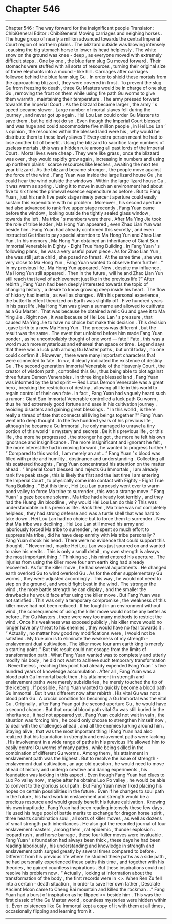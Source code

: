 
# Chapter 546


---

Chapter 546 : The way forward for the insignificant people
Translator : ChibiGeneral Editor : ChibiGeneral
Moving carriages and neighing horses .
The huge group of nearly a million advanced towards the central Imperial Court region of northern plains .
The blizzard outside was blowing intensely , causing the big stomach horse to lower its head helplessly .
The white snow on the ground was knee - deep , as everyone moved with extremely difficult steps ..
One by one , the blue farm slug Gu moved forward . Their stomachs were stuffed with all sorts of resources , turning their original size of three elephants into a mound - like hill .
Carriages after carriages followed behind the blue farm slug Gu . In order to shield these mortals from the approaching blizzard , they were covered in frost .
To prevent the slug Gu from freezing to death , three Gu Masters would be in charge of one slug Gu , removing the frost on them while using fire path Gu worms to give them warmth , maintaining their temperature .
The army pressed forward towards the Imperial Court . As the blizzard became larger , the army ’ s speed became slower .
Large number of mortal slaves fell during the journey , and never got up again .
Hei Lou Lan could order Gu Masters to save them , but he did not do so .
Even though the Imperial Court blessed land was huge and could accommodate five million people , in Hei Lou Lan ’ s opinion , the resources within the blessed land were his , why would he distribute them to these lowly slaves ?
Every extra person meant he had to lose another bit of benefit .
Using the blizzard to sacrifice large numbers of useless mortals , this was a hidden rule among all past lords of the Imperial Court .
Mortal lives were cheap . They were like grass , once the blizzard was over , they would rapidly grow again , increasing in numbers and using up northern plains ’ scarce resources like leeches , awaiting the next ten year blizzard .
As the blizzard became stronger , the people move against the force of the wind .
Fang Yuan was inside the large lizard house Gu , he could hear the wind outside the windows .
Within the large lizard house Gu , it was warm as spring . Using it to move in such an environment had about five to six times the primeval essence expenditure as before .
But to Fang Yuan , just his rank five peak stage ninety percent aperture could easily sustain this expenditure with no problem .
Moreover , his second aperture had also advanced to rank five upper stage recently .
Fang Yuan came before the window , looking outside the tightly sealed glass window , towards the left .
Ma tribe ’ s members were there .
After Ma Ying Jie took the role of tribe leader , Ma Hong Yun appeared , even Zhao Lian Yun was beside him .
Fang Yuan had already confirmed this secretly , and even instructed Ge tribe to pay special attention to Ma Hong Yun and Zhao Lian Yun .
In his memory , Ma Hong Yun obtained an inheritance of Giant Sun Immortal Venerable in Eighty - Eight True Yang Building . In Fang Yuan ’ s following plans , he was a very useful pawn piece . As for Zhao Lian Yun , she was still just a child , she posed no threat . At the same time , she was very close to Ma Hong Yun , Fang Yuan wanted to observe them further .
“ In my previous life , Ma Hong Yun appeared . Now , despite my influence , Ma Hong Yun still appeared . Then in the future , will he and Zhao Lian Yun still reach that level of achievement just like in the previous life ?”
After rebirth , Fang Yuan had been deeply interested towards the topic of changing history , a desire to know growing deep inside his heart .
The flow of history had inertia , as well as changes .
With his personal experience , the butterfly effect theorized on Earth was slightly off .
Five hundred years in his past life , Ma Hong Yun was given a surname and allowed to cultivate as a Gu Master . That was because he obtained a relic Gu and gave it to Ma Ying Jie .
Right now , it was because of Hei Lou Lan ’ s pressure , that caused Ma Ying Jie to have no choice but make this decision . This decision , gave birth to a new Ma Hong Yun .
The process was different , but the result was the same .
The event that unfolded before him made Fang Yuan ponder , as he uncontrollably thought of one word — fate !
Fate , this was a word much more mysterious and ethereal than space or time .
Legend says that there was a luck path among Gu Master paths , but until today , no one could confirm it .
However , there were many important characters that were connected to fate .
In <>, it clearly indicated the existence of destiny Gu .
The second generation Immortal Venerable of the Heavenly Court , the creator of wisdom path , controlled this Gu , thus being able to plot against three future Demon Venerables .
In three kings blessed land , Fang Yuan was informed by the land spirit — Red Lotus Demon Venerable was a great hero , breaking the restriction of destiny , allowing all life in this world to regain control of their own fate .
In fact , Fang Yuan had vaguely heard such a rumor : Giant Sun Immortal Venerable controlled a luck path Gu worm , thus he had extremely good fortune and ease in his cultivation journey , avoiding disasters and gaining great blessings .
“ In this world , is there really a thread of fate that connects all living beings together ?” Fang Yuan went into deep thought .
In the five hundred years of his previous life , although he became a Gu Immortal , he only managed to unravel a tiny portion of this world ’ s mystery and secrets .
Be it his previous life , or this life , the more he progressed , the stronger he got , the more he felt his own ignorance and insignificance .
The more insignificant and ignorant he felt , the more interest he had in moving forward , he wanted to progress further !
“ Compared to this world , I am merely an ant …” Fang Yuan ’ s blood was filled with pride and humility , obstinance and understanding .
Collecting all his scattered thoughts , Fang Yuan concentrated his attention on the matter ahead .
“ Imperial Court blessed land rejects Gu Immortals , I am already rank five peak stage , this is likely the first and the last time I am entering the Imperial Court , to physically come into contact with Eighty - Eight True Yang Building .
“ But this time , Hei Lou Lan purposely went over to warm pond valley to force Ma tribe to surrender , this was a strange move .” Fang Yuan ’ s gaze became solemn .
Ma tribe had already lost terribly , and they had the Huang Jin bloodline , why would Hei Lou Lan do this ?
This was understandable in his previous life .
Back then , Ma tribe was not completely helpless , they had strong defense and was a turtle shell that was hard to take down . Hei Lou Lan had no choice but to force them to surrender .
Now that Ma tribe was declining , Hei Lou Lan still moved his army and laboriously forced Ma tribe to surrender , he spent so much effort to suppress Ma tribe , did he have deep enmity with Ma tribe personally ?
Fang Yuan shook his head .
There were no evidence that could support this thought .
“ Nevermind , maybe Hei Lou Lan was just spurred on and wanted to raise his merits . This is only a small detail , my own strength is always the most important thing .”
Thinking so , his mind entered his aperture .
The injuries from using the killer move four arm earth king had already recovered .
As for the killer move , he had several adjustments .
He changed earth overlord Gu to wind overlord Gu . As for the other supplementary Gu worms , they were adjusted accordingly .
This way , he would not need to step on the ground , and would fight best in the wind . The stronger the wind , the more battle strength he can display , and the smaller the drawbacks he would face after using the killer move .
But Fang Yuan was not satisfied .
This was only a temporary compromise , the weakness of this killer move had not been reduced .
If he fought in an environment without wind , the consequences of using the killer move would not be any better as before .
For Gu Masters , there were way too many methods to restrict the wind .
Once his weakness was exposed publicly , his killer move would no longer have any threat to his enemies , they would have no fear towards it .
“ Actually , no matter how good my modifications were , I would not be satisfied . My true aim is to eliminate the weakness of my strength - enslavement dual cultivation . The killer move four arm earth king is merely a starting point .”
But this result could not escape from the limits of transformation path .
What Fang Yuan wanted was to completely and utterly modify his body , he did not want to achieve such temporary transformation .
Nevertheless , reaching this point had already expended Fang Yuan ’ s five hundred years of knowledge accumulation .
After all , Fang Yuan was a blood path Gu Immortal back then , his attainment in strength and enslavement paths were merely subsidiaries , he merely touched the tip of the iceberg .
If possible , Fang Yuan wanted to quickly become a blood path Gu Immortal . But it was different now after rebirth . His vital Gu was not a blood path Gu .
A crucial condition for becoming a Gu Immortal was the vital Gu .
Originally , after Fang Yuan got the second aperture Gu , he would have a second chance . But that crucial blood path vital Gu was still buried in the inheritance , it had not appeared yet .
Fang Yuan could not wait in vain , the situation was forcing him , he could only choose to strengthen himself now , to deal with the challenges ahead , and all the enemies lurking around him .
Staying alive , that was the most important thing !
Fang Yuan had also realized that his foundation in strength and enslavement paths were lacking . His involvement in a wide range of paths in his previous life allowed him to easily control Gu worms of many paths , while being skilled in the combination of different Gu worms . Among them , his attainment in enslavement path was the highest .
But to resolve the issue of strength - enslavement dual cultivation , an age old question , he would need to move ahead of history and undergo creative and daring experiments , his foundation was lacking in this aspect .
Even though Fang Yuan had clues to Luo Po valley now , maybe after he obtains Luo Po valley , he would be able to convert to the glorious soul path .
But Fang Yuan never liked placing his hopes on certain possibilities in the future .
Even if he changes to soul path in the future , his hard work in enslavement and strength would be a precious resource and would greatly benefit his future cultivation .
Knowing his own inaptitude , Fang Yuan had been reading intensely these few days .
He used his huge pool of battle merits to exchange for dragon horse spirit , three hearts combination soul , all sorts of killer moves , as well as dozens of small strength path inheritances . He also got the recorded journal of four enslavement masters , among them , rat epidemic , thunder explosion . leopard rush , and horse barrage , these four killer moves were invaluable .
Fang Yuan ’ s foundation had always been thick , these days he had been reading laboriously , his understanding and knowledge in strength and enslavement path surged greatly by several times compared to before .
Different from his previous life where he studied these paths as a side path , he had personally experienced these paths this time , and together with his theories , he gained countless inspirations .
But these inspirations could not resolve his problem now .
“ Actually , looking at information about the transformation of the body , the first records were in <>. When Ren Zu fell into a certain - death situation , in order to save her own father , Desolate Ancient Moon came to Cheng Bai mountain and killed the rockman …”
Fang Yuan had a burst of inspiration as he flipped <> beside him .
This was the first classic of the Gu Master world , countless mysteries were hidden within it . Even existences like Gu Immortal kept a copy of it with them at all times , occasionally flipping and learning from it .

---

